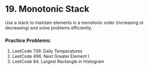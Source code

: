 # 19. Monotonic Stack

Use a stack to maintain elements in a monotonic order (increasing or decreasing) and solve problems efficiently.

### Practice Problems:
1. LeetCode 739. Daily Temperatures
2. LeetCode 496. Next Greater Element I
3. LeetCode 84. Largest Rectangle in Histogram
